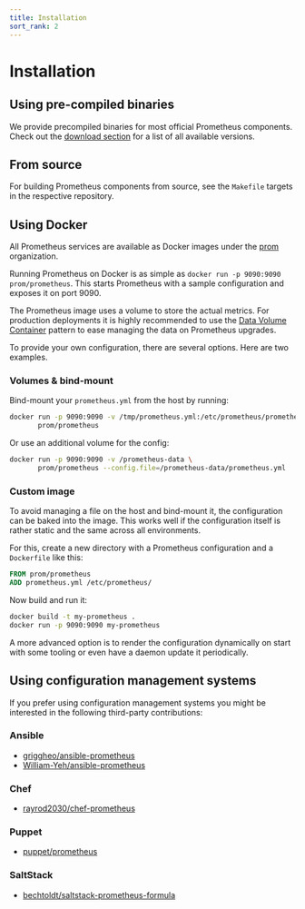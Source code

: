 ```yaml
---
title: Installation
sort_rank: 2
---
```


# Installation

## Using pre-compiled binaries

We provide precompiled binaries for most official Prometheus components. Check
out the [download section](https://prometheus.io/download) for a list of all
available versions.

## From source

For building Prometheus components from source, see the `Makefile` targets in
the respective repository.

## Using Docker

All Prometheus services are available as Docker images under the
[prom](https://hub.docker.com/u/prom/) organization.

Running Prometheus on Docker is as simple as `docker run -p 9090:9090
prom/prometheus`. This starts Prometheus with a sample configuration and
exposes it on port 9090.

The Prometheus image uses a volume to store the actual metrics. For
production deployments it is highly recommended to use the
[Data Volume Container](https://docs.docker.com/engine/admin/volumes/volumes/)
pattern to ease managing the data on Prometheus upgrades.

To provide your own configuration, there are several options. Here are
two examples.

### Volumes & bind-mount

Bind-mount your `prometheus.yml` from the host by running:

```bash
docker run -p 9090:9090 -v /tmp/prometheus.yml:/etc/prometheus/prometheus.yml \
       prom/prometheus
```

Or use an additional volume for the config:

```bash
docker run -p 9090:9090 -v /prometheus-data \
       prom/prometheus --config.file=/prometheus-data/prometheus.yml
```

### Custom image

To avoid managing a file on the host and bind-mount it, the
configuration can be baked into the image. This works well if the
configuration itself is rather static and the same across all
environments.

For this, create a new directory with a Prometheus configuration and a
`Dockerfile` like this:

```Dockerfile
FROM prom/prometheus
ADD prometheus.yml /etc/prometheus/
```

Now build and run it:

```bash
docker build -t my-prometheus .
docker run -p 9090:9090 my-prometheus
```

A more advanced option is to render the configuration dynamically on start
with some tooling or even have a daemon update it periodically.

## Using configuration management systems

If you prefer using configuration management systems you might be interested in
the following third-party contributions:

### Ansible

* [griggheo/ansible-prometheus](https://github.com/griggheo/ansible-prometheus)
* [William-Yeh/ansible-prometheus](https://github.com/William-Yeh/ansible-prometheus)

### Chef

* [rayrod2030/chef-prometheus](https://github.com/rayrod2030/chef-prometheus)

### Puppet

* [puppet/prometheus](https://forge.puppet.com/puppet/prometheus)

### SaltStack

* [bechtoldt/saltstack-prometheus-formula](https://github.com/bechtoldt/saltstack-prometheus-formula)

